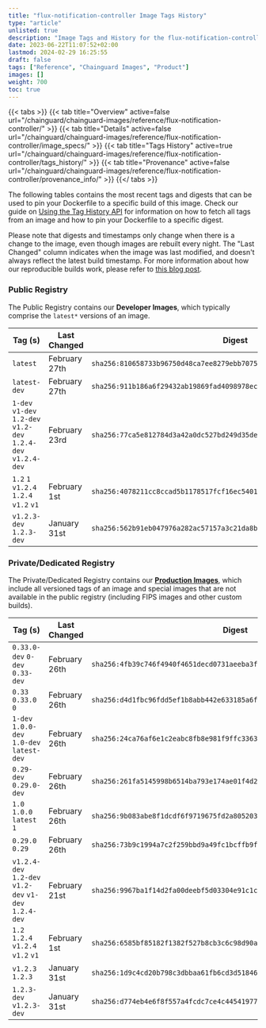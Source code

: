 ```yaml
---
title: "flux-notification-controller Image Tags History"
type: "article"
unlisted: true
description: "Image Tags and History for the flux-notification-controller Chainguard Image"
date: 2023-06-22T11:07:52+02:00
lastmod: 2024-02-29 16:25:55
draft: false
tags: ["Reference", "Chainguard Images", "Product"]
images: []
weight: 700
toc: true
---
```


{{< tabs >}}
{{< tab title="Overview" active=false url="/chainguard/chainguard-images/reference/flux-notification-controller/" >}}
{{< tab title="Details" active=false url="/chainguard/chainguard-images/reference/flux-notification-controller/image_specs/" >}}
{{< tab title="Tags History" active=true url="/chainguard/chainguard-images/reference/flux-notification-controller/tags_history/" >}}
{{< tab title="Provenance" active=false url="/chainguard/chainguard-images/reference/flux-notification-controller/provenance_info/" >}}
{{</ tabs >}}

The following tables contains the most recent tags and digests that can be used to pin your Dockerfile to a specific build of this image. Check our guide on [Using the Tag History API](/chainguard/chainguard-images/using-the-tag-history-api/) for information on how to fetch all tags from an image and how to pin your Dockerfile to a specific digest.

Please note that digests and timestamps only change when there is a change to the image, even though images are rebuilt every night. The "Last Changed" column indicates when the image was last modified, and doesn't always reflect the latest build timestamp. For more information about how our reproducible builds work, please refer to [this blog post](https://www.chainguard.dev/unchained/reproducing-chainguards-reproducible-image-builds).

### Public Registry
The Public Registry contains our **Developer Images**, which typically comprise the `latest*` versions of an image.

| Tag (s)                                                         | Last Changed  | Digest                                                                    |
|-----------------------------------------------------------------|---------------|---------------------------------------------------------------------------|
|  `latest`                                                       | February 27th | `sha256:810658733b96750d48ca7ee8279ebb70751c9310f40ef6e8b60f7ee6adcc479f` |
|  `latest-dev`                                                   | February 27th | `sha256:911b186a6f29432ab19869fad4098978eca8a50e088bd7fee926153b1ecf679b` |
|  `1-dev` `v1-dev` `1.2-dev` `v1.2-dev` `1.2.4-dev` `v1.2.4-dev` | February 23rd | `sha256:77ca5e812784d3a42a0dc527bd249d35de4ca812c4cd70766215ad277be6fefe` |
|  `1.2` `1` `v1.2.4` `1.2.4` `v1.2` `v1`                         | February 1st  | `sha256:4078211cc8ccad5b1178517fcf16ec5401d4b7b61891178e0325c84069856bd7` |
|  `v1.2.3-dev` `1.2.3-dev`                                       | January 31st  | `sha256:562b91eb047976a282ac57157a3c21da8bd65178b54c4dada4b85a36d78d421b` |


### Private/Dedicated Registry
The Private/Dedicated Registry contains our **[Production Images](https://www.chainguard.dev/chainguard-images)**, which include all versioned tags of an image and special images that are not available in the public registry (including FIPS images and other custom builds).

| Tag (s)                                                 | Last Changed  | Digest                                                                    |
|---------------------------------------------------------|---------------|---------------------------------------------------------------------------|
|  `0.33.0-dev` `0-dev` `0.33-dev`                        | February 26th | `sha256:4fb39c746f4940f4651decd0731aeeba3f169c46ebfd8bf95b1397fc940c3f1c` |
|  `0.33` `0.33.0` `0`                                    | February 26th | `sha256:d4d1fbc96fdd5ef1b8abb442e633185a6f386036dc609d8a8d9aa7a3f2fd05d3` |
|  `1-dev` `1.0.0-dev` `1.0-dev` `latest-dev`             | February 26th | `sha256:24ca76af6e1c2eabc8fb8e981f9ffc33632e51890b33d690e2cb1044d133a9d9` |
|  `0.29-dev` `0.29.0-dev`                                | February 26th | `sha256:261fa5145998b6514ba793e174ae01f4d2e93115229a4fa2832634ed696868bf` |
|  `1.0` `1.0.0` `latest` `1`                             | February 26th | `sha256:9b083abe8f1dcdf6f9719675fd2a8052032a292df474e15e1268dd9ec59632b4` |
|  `0.29.0` `0.29`                                        | February 26th | `sha256:73b9c1994a7c2f259bbd9a49fc1bcffb9f5350b970eefd9bbe8e82b0107cd7cc` |
|  `v1.2.4-dev` `1.2-dev` `v1.2-dev` `v1-dev` `1.2.4-dev` | February 21st | `sha256:9967ba1f14d2fa00deebf5d03304e91c1c35b69bef94777f72597ca9ee8a8588` |
|  `1.2` `1.2.4` `v1.2.4` `v1.2` `v1`                     | February 1st  | `sha256:6585bf85182f1382f527b8cb3c6c98d90a60d96fa6aa930c3576b2a190a3d910` |
|  `v1.2.3` `1.2.3`                                       | January 31st  | `sha256:1d9c4cd20b798c3dbbaa61fb6cd3d51846f70a0efb1dcc2e8fdaf42030b7d3e6` |
|  `1.2.3-dev` `v1.2.3-dev`                               | January 31st  | `sha256:d774eb4e6f8f557a4fcdc7ce4c44541977761fe6f6e4b7ee2938a9610cfacc40` |

